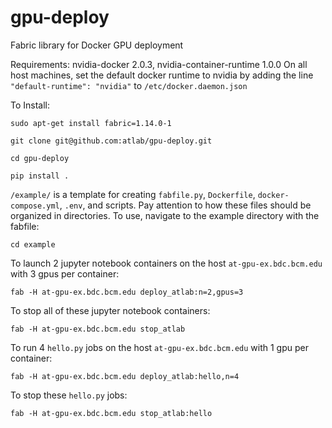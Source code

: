 # gpu-deploy
Fabric library for Docker GPU deployment

Requirements: nvidia-docker 2.0.3, nvidia-container-runtime 1.0.0
On all host machines, set the default docker runtime to nvidia by adding the line `"default-runtime": "nvidia"` to `/etc/docker.daemon.json`
    

To Install:

    sudo apt-get install fabric=1.14.0-1

    git clone git@github.com:atlab/gpu-deploy.git

    cd gpu-deploy

    pip install .

`/example/` is a template for creating `fabfile.py`, `Dockerfile`, `docker-compose.yml`, `.env`, and scripts.  Pay attention to how these files should be organized in directories.  To use, navigate to the example directory with the fabfile:

    cd example

To launch 2 jupyter notebook containers on the host `at-gpu-ex.bdc.bcm.edu` with 3 gpus per container:

    fab -H at-gpu-ex.bdc.bcm.edu deploy_atlab:n=2,gpus=3

To stop all of these jupyter notebook containers:

    fab -H at-gpu-ex.bdc.bcm.edu stop_atlab

To run 4 `hello.py` jobs on the host `at-gpu-ex.bdc.bcm.edu` with 1 gpu per container:

    fab -H at-gpu-ex.bdc.bcm.edu deploy_atlab:hello,n=4

To stop these `hello.py` jobs:

    fab -H at-gpu-ex.bdc.bcm.edu stop_atlab:hello
